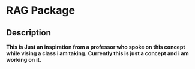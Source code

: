 # RAG Package
## Description
<!-- RAG Retrieval Augmented Generation -->
**This is Just an inspiration from a professor who spoke on this concept while vising a class i am taking.**
**Currently this is just a concept and i am working on it.**
